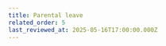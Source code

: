 ```yaml
---
title: Parental leave
related_order: 5
last_reviewed_at: 2025-05-16T17:00:00.000Z
---
```


<script src="/assets/js/redirect.js"></script>
